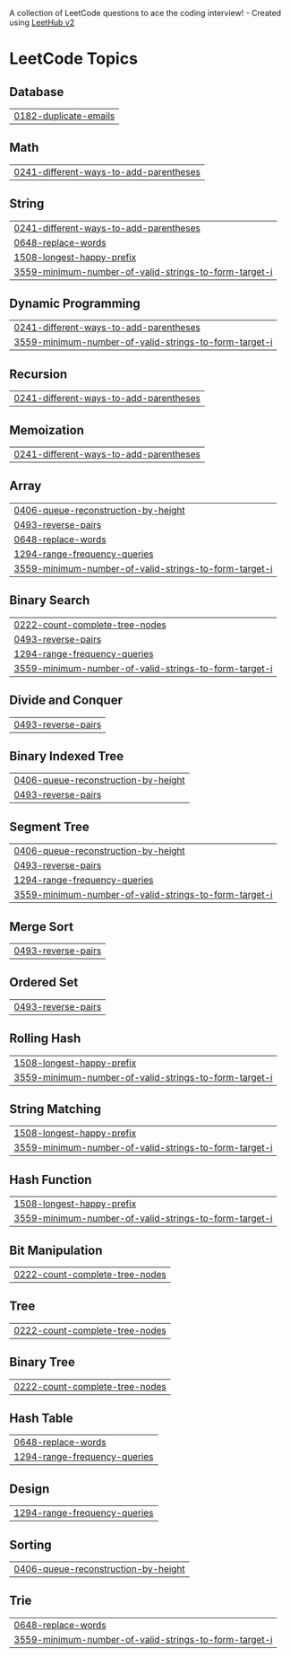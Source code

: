 A collection of LeetCode questions to ace the coding interview! - Created using [LeetHub v2](https://github.com/arunbhardwaj/LeetHub-2.0)
<!---LeetCode Topics Start-->
# LeetCode Topics
## Database
|  |
| ------- |
| [0182-duplicate-emails](https://github.com/rkdabas/Daily-challenge-/tree/master/0182-duplicate-emails) |
## Math
|  |
| ------- |
| [0241-different-ways-to-add-parentheses](https://github.com/rkdabas/Daily-challenge-/tree/master/0241-different-ways-to-add-parentheses) |
## String
|  |
| ------- |
| [0241-different-ways-to-add-parentheses](https://github.com/rkdabas/Daily-challenge-/tree/master/0241-different-ways-to-add-parentheses) |
| [0648-replace-words](https://github.com/rkdabas/Daily-challenge-/tree/master/0648-replace-words) |
| [1508-longest-happy-prefix](https://github.com/rkdabas/Daily-challenge-/tree/master/1508-longest-happy-prefix) |
| [3559-minimum-number-of-valid-strings-to-form-target-i](https://github.com/rkdabas/Daily-challenge-/tree/master/3559-minimum-number-of-valid-strings-to-form-target-i) |
## Dynamic Programming
|  |
| ------- |
| [0241-different-ways-to-add-parentheses](https://github.com/rkdabas/Daily-challenge-/tree/master/0241-different-ways-to-add-parentheses) |
| [3559-minimum-number-of-valid-strings-to-form-target-i](https://github.com/rkdabas/Daily-challenge-/tree/master/3559-minimum-number-of-valid-strings-to-form-target-i) |
## Recursion
|  |
| ------- |
| [0241-different-ways-to-add-parentheses](https://github.com/rkdabas/Daily-challenge-/tree/master/0241-different-ways-to-add-parentheses) |
## Memoization
|  |
| ------- |
| [0241-different-ways-to-add-parentheses](https://github.com/rkdabas/Daily-challenge-/tree/master/0241-different-ways-to-add-parentheses) |
## Array
|  |
| ------- |
| [0406-queue-reconstruction-by-height](https://github.com/rkdabas/Daily-challenge-/tree/master/0406-queue-reconstruction-by-height) |
| [0493-reverse-pairs](https://github.com/rkdabas/Daily-challenge-/tree/master/0493-reverse-pairs) |
| [0648-replace-words](https://github.com/rkdabas/Daily-challenge-/tree/master/0648-replace-words) |
| [1294-range-frequency-queries](https://github.com/rkdabas/Daily-challenge-/tree/master/1294-range-frequency-queries) |
| [3559-minimum-number-of-valid-strings-to-form-target-i](https://github.com/rkdabas/Daily-challenge-/tree/master/3559-minimum-number-of-valid-strings-to-form-target-i) |
## Binary Search
|  |
| ------- |
| [0222-count-complete-tree-nodes](https://github.com/rkdabas/Daily-challenge-/tree/master/0222-count-complete-tree-nodes) |
| [0493-reverse-pairs](https://github.com/rkdabas/Daily-challenge-/tree/master/0493-reverse-pairs) |
| [1294-range-frequency-queries](https://github.com/rkdabas/Daily-challenge-/tree/master/1294-range-frequency-queries) |
| [3559-minimum-number-of-valid-strings-to-form-target-i](https://github.com/rkdabas/Daily-challenge-/tree/master/3559-minimum-number-of-valid-strings-to-form-target-i) |
## Divide and Conquer
|  |
| ------- |
| [0493-reverse-pairs](https://github.com/rkdabas/Daily-challenge-/tree/master/0493-reverse-pairs) |
## Binary Indexed Tree
|  |
| ------- |
| [0406-queue-reconstruction-by-height](https://github.com/rkdabas/Daily-challenge-/tree/master/0406-queue-reconstruction-by-height) |
| [0493-reverse-pairs](https://github.com/rkdabas/Daily-challenge-/tree/master/0493-reverse-pairs) |
## Segment Tree
|  |
| ------- |
| [0406-queue-reconstruction-by-height](https://github.com/rkdabas/Daily-challenge-/tree/master/0406-queue-reconstruction-by-height) |
| [0493-reverse-pairs](https://github.com/rkdabas/Daily-challenge-/tree/master/0493-reverse-pairs) |
| [1294-range-frequency-queries](https://github.com/rkdabas/Daily-challenge-/tree/master/1294-range-frequency-queries) |
| [3559-minimum-number-of-valid-strings-to-form-target-i](https://github.com/rkdabas/Daily-challenge-/tree/master/3559-minimum-number-of-valid-strings-to-form-target-i) |
## Merge Sort
|  |
| ------- |
| [0493-reverse-pairs](https://github.com/rkdabas/Daily-challenge-/tree/master/0493-reverse-pairs) |
## Ordered Set
|  |
| ------- |
| [0493-reverse-pairs](https://github.com/rkdabas/Daily-challenge-/tree/master/0493-reverse-pairs) |
## Rolling Hash
|  |
| ------- |
| [1508-longest-happy-prefix](https://github.com/rkdabas/Daily-challenge-/tree/master/1508-longest-happy-prefix) |
| [3559-minimum-number-of-valid-strings-to-form-target-i](https://github.com/rkdabas/Daily-challenge-/tree/master/3559-minimum-number-of-valid-strings-to-form-target-i) |
## String Matching
|  |
| ------- |
| [1508-longest-happy-prefix](https://github.com/rkdabas/Daily-challenge-/tree/master/1508-longest-happy-prefix) |
| [3559-minimum-number-of-valid-strings-to-form-target-i](https://github.com/rkdabas/Daily-challenge-/tree/master/3559-minimum-number-of-valid-strings-to-form-target-i) |
## Hash Function
|  |
| ------- |
| [1508-longest-happy-prefix](https://github.com/rkdabas/Daily-challenge-/tree/master/1508-longest-happy-prefix) |
| [3559-minimum-number-of-valid-strings-to-form-target-i](https://github.com/rkdabas/Daily-challenge-/tree/master/3559-minimum-number-of-valid-strings-to-form-target-i) |
## Bit Manipulation
|  |
| ------- |
| [0222-count-complete-tree-nodes](https://github.com/rkdabas/Daily-challenge-/tree/master/0222-count-complete-tree-nodes) |
## Tree
|  |
| ------- |
| [0222-count-complete-tree-nodes](https://github.com/rkdabas/Daily-challenge-/tree/master/0222-count-complete-tree-nodes) |
## Binary Tree
|  |
| ------- |
| [0222-count-complete-tree-nodes](https://github.com/rkdabas/Daily-challenge-/tree/master/0222-count-complete-tree-nodes) |
## Hash Table
|  |
| ------- |
| [0648-replace-words](https://github.com/rkdabas/Daily-challenge-/tree/master/0648-replace-words) |
| [1294-range-frequency-queries](https://github.com/rkdabas/Daily-challenge-/tree/master/1294-range-frequency-queries) |
## Design
|  |
| ------- |
| [1294-range-frequency-queries](https://github.com/rkdabas/Daily-challenge-/tree/master/1294-range-frequency-queries) |
## Sorting
|  |
| ------- |
| [0406-queue-reconstruction-by-height](https://github.com/rkdabas/Daily-challenge-/tree/master/0406-queue-reconstruction-by-height) |
## Trie
|  |
| ------- |
| [0648-replace-words](https://github.com/rkdabas/Daily-challenge-/tree/master/0648-replace-words) |
| [3559-minimum-number-of-valid-strings-to-form-target-i](https://github.com/rkdabas/Daily-challenge-/tree/master/3559-minimum-number-of-valid-strings-to-form-target-i) |
<!---LeetCode Topics End-->